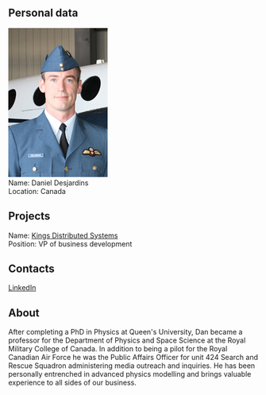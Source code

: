 ## Personal data
![daniel desjardins photo](photo/daniel_desjardins.jpg)  
Name:   Daniel Desjardins   
Location: Canada  
## Projects 
Name: [Kings Distributed Systems](../projects/kings_distributed_systems.md)  
Position: VP of business development       
## Contacts
[LinkedIn](https://www.linkedin.com/in/daniel-desjardins-phd-5a0265140/)  
## About
After completing a PhD in Physics at Queen's University, Dan became a professor for the Department of Physics and Space Science at the Royal Military College of Canada. In addition to being a pilot for the Royal Canadian Air Force he was the Public Affairs Officer for unit 424 Search and Rescue Squadron administering media outreach and inquiries. He has been personally entrenched in advanced physics modelling and brings valuable experience to all sides of our business.
